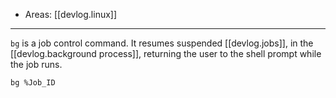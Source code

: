 
- Areas: [[devlog.linux]]

---

`bg` is a job control command. It resumes suspended [[devlog.jobs]], in the [[devlog.background process]], returning the user to the shell prompt while the job runs.

`bg %Job_ID`
